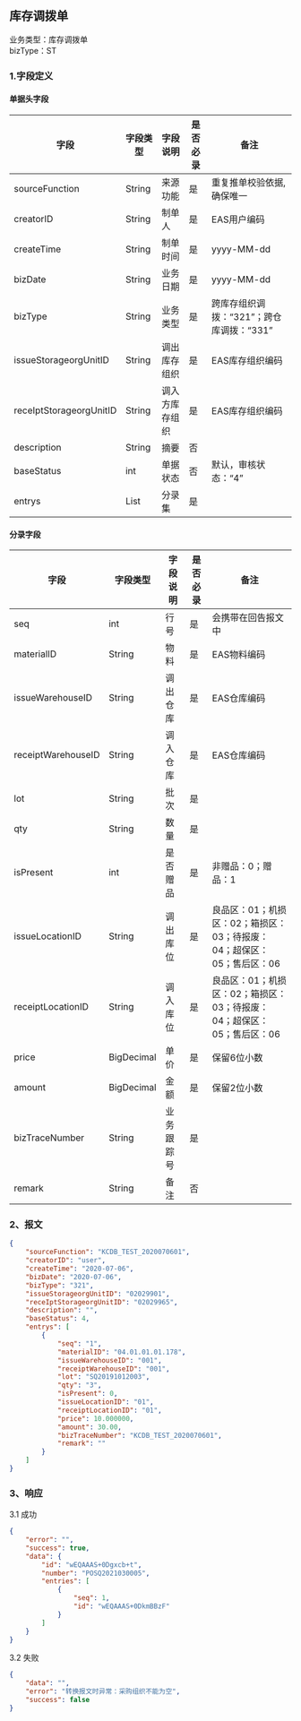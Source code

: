## <span id="SS">库存调拨单</span>

业务类型：库存调拨单<br>
bizType：ST<br>

### 1.字段定义
#### 单据头字段

| 字段 | 字段类型 | 字段说明 | 是否必录 | 备注 |
| ------ | ------ | ------ | ------ | ------ |
| sourceFunction | String | 来源功能 | 是 | 重复推单校验依据,确保唯一 |
| creatorID | String | 制单人 | 是 | EAS用户编码 |
| createTime | String | 制单时间 | 是 | yyyy-MM-dd |
| bizDate | String | 业务日期 | 是 | yyyy-MM-dd |
| bizType | String | 业务类型 | 是 | 跨库存组织调拨：“321”；跨仓库调拨：“331” |
| issueStorageorgUnitID | String | 调出库存组织 | 是 | EAS库存组织编码 |
| receIptStorageorgUnitID | String | 调入方库存组织 | 是 | EAS库存组织编码 |
| description | String | 摘要 | 否 |  |
| baseStatus | int | 单据状态 | 否 | 默认，审核状态：“4” |
| entrys | List | 分录集 | 是 |  |

#### 分录字段

| 字段 | 字段类型 | 字段说明 | 是否必录 | 备注 |
| ------ | ------ | ------ | ------ | ------ |
| seq | int | 行号 | 是 | 会携带在回告报文中 |
| materialID | String | 物料 | 是 | EAS物料编码 |
| issueWarehouseID | String | 调出仓库 | 是 | EAS仓库编码 |
| receiptWarehouseID | String | 调入仓库 | 是 | EAS仓库编码 |
| lot | String | 批次 | 是 |  |
| qty | String | 数量 | 是 |  |
| isPresent | int | 是否赠品 | 是 | 非赠品：0；赠品：1 |
| issueLocationID | String | 调出库位 | 是 | 良品区：01；机损区：02；箱损区：03；待报废：04；超保区：05；售后区：06 |
| receiptLocationID | String | 调入库位 | 是 | 良品区：01；机损区：02；箱损区：03；待报废：04；超保区：05；售后区：06 |
| price | BigDecimal | 单价 | 是 | 保留6位小数 |
| amount | BigDecimal | 金额 | 是 | 保留2位小数 |
| bizTraceNumber | String | 业务跟踪号 | 是 |  |
| remark | String | 备注 | 否 |  |


### 2、报文

```json
{
	"sourceFunction": "KCDB_TEST_2020070601",
	"creatorID": "user",
	"createTime": "2020-07-06",
	"bizDate": "2020-07-06",
	"bizType": "321",
	"issueStorageorgUnitID": "02029901",
	"receIptStorageorgUnitID": "02029965",
	"description": "",
	"baseStatus": 4,
	"entrys": [
		{
			"seq": "1",
			"materialID": "04.01.01.01.178",
			"issueWarehouseID": "001",
			"receiptWarehouseID": "001",
			"lot": "SQ20191012003",
			"qty": "3",
			"isPresent": 0,
			"issueLocationID": "01",
			"receiptLocationID": "01",
			"price": 10.000000,
			"amount": 30.00,
			"bizTraceNumber": "KCDB_TEST_2020070601",
			"remark": ""
		}
	]
}
```

### 3、响应

3.1 成功

```json
{
	"error": "",
	"success": true,
	"data": {
		"id": "wEQAAAS+0Dgxcb+t",
		"number": "POSQ2021030005",
		"entries": [
			{
				"seq": 1,
				"id": "wEQAAAS+0DkmBBzF"
			}
		]
	}
}
```

3.2 失败

```json
{
	"data": "",
	"error": "转换报文时异常：采购组织不能为空",
	"success": false
}
```